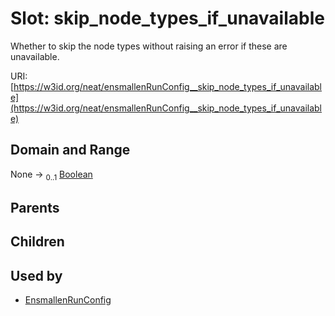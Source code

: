 
# Slot: skip_node_types_if_unavailable


Whether to skip the node types without raising an error if these are unavailable.

URI: [https://w3id.org/neat/ensmallenRunConfig__skip_node_types_if_unavailable](https://w3id.org/neat/ensmallenRunConfig__skip_node_types_if_unavailable)


## Domain and Range

None &#8594;  <sub>0..1</sub> [Boolean](types/Boolean.md)

## Parents


## Children


## Used by

 * [EnsmallenRunConfig](EnsmallenRunConfig.md)
